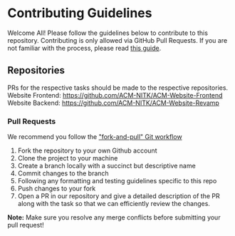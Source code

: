 # Contributing Guidelines

Welcome All! Please follow the guidelines below to contribute to this repository. Contributing is only allowed via GitHub Pull Requests. If you are not familiar with the process, please read [this guide](https://help.github.com/articles/using-pull-requests/).

## Repositories
PRs for the respective tasks should be made to the respective repositories. \
Website Frontend: https://github.com/ACM-NITK/ACM-Website-Frontend \
Website Backend: https://github.com/ACM-NITK/ACM-Website-Revamp 


### Pull Requests

We recommend you follow the ["fork-and-pull" Git workflow](https://github.com/susam/gitpr)

1. Fork the repository to your own Github account
2. Clone the project to your machine
3. Create a branch locally with a succinct but descriptive name
4. Commit changes to the branch
5. Following any formatting and testing guidelines specific to this repo
6. Push changes to your fork
7. Open a PR in our repository and give a detailed description of the PR along with the task so that we can efficiently review the changes.

<B>Note:</B> Make sure you resolve any merge conflicts before submitting your pull request!
